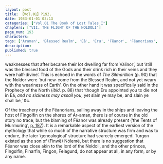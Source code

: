 ```yaml
---
layout: post
title: 【Vol.01】P193.
date: 1983-01-01 03:13
categories: ["Vol.01 The Book of Lost Tales I"]
chapters: ["VII. THE FLIGHT OF THE NOLDOLI"]
page_num: 193
characters: 
tags: ['Araman', 'Blessed Realm', 'Eā', 'Eru', 'Fëanor', 'Fëanorians', 'Finarfin', 'Fingolfin', 'Fingon', 'Finrod Felagund', 'Finwë Nólemë']
description: 
published: true
---
```


<p style="text-indent: 0;">
weaknesses that after became their lot dwelling far from Valinor’, but ‘still was the blessed food of the Gods and their drink rich in their veins and they were half-divine’. This is echoed in the words of <I>The Silmarillion</I> (p. 90) that the Noldor were ‘but new-come from the Blessed Realm, and not yet weary with the weariness of Earth’. On the other hand it was specifically said in the Prophecy of the North (<I>ibid</I>. p. 88) that ‘though Eru appointed you to die not in Eä, <I>and no sickness may assail you</I>, yet slain ye may be, and slain ye shall be,’ &c.
</p>

Of the treachery of the Fëanorians, sailing away in the ships and leaving the host of Fingolfin on the shores of Ar-aman, there is of course in the old story no trace; but the blaming of Fëanor was already present (‘the Tents of Murmuring’, [p. 187]({{site.baseurl}}/vol01-p187)). It is a remarkable aspect of the earliest version of the mythology that while so much of the narrative structure was firm and was to endure, the later ‘genealogical’ structure had scarcely emerged. Turgon existed as the son of (Finwë) Nólemë, but there is no suggestion that Fëanor was close akin to the lord of the Noldoli, and the other princes, Fingolfin, Finarfin, Fingon, Felagund, do not appear at all, in any form, or by any name.

